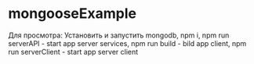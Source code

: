 # mongooseExample
Для просмотра:
Установить и запустить mongodb,
npm i,
npm run serverAPI    - start app server services,
npm run build        - bild app client,
npm run serverClient - start app server client
